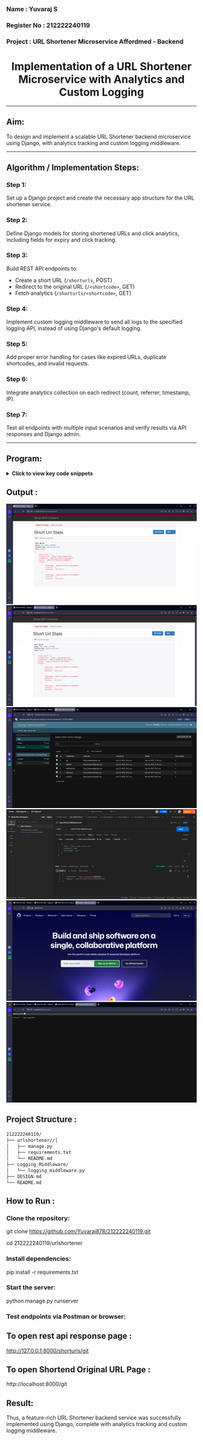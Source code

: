 <H3> Name : Yuvaraj S </H3>
<H3> Register No : 212222240119 </H3>
<H3> Project : URL Shortener Microservice Affordmed - Backend</H3>

<h1 align="center">Implementation of a URL Shortener Microservice with Analytics and Custom Logging</h1>

---

## Aim:

To design and implement a scalable URL Shortener backend microservice using Django, with analytics tracking and custom logging middleware.

---

## Algorithm / Implementation Steps:

### Step 1:
Set up a Django project and create the necessary app structure for the URL shortener service.

### Step 2:
Define Django models for storing shortened URLs and click analytics, including fields for expiry and click tracking.

### Step 3:
Build REST API endpoints to:
- Create a short URL (`/shorturls`, POST)
- Redirect to the original URL (`/<shortcode>`, GET)
- Fetch analytics (`/shorturls/<shortcode>`, GET)

### Step 4:
Implement custom logging middleware to send all logs to the specified logging API, instead of using Django's default logging.

### Step 5:
Add proper error handling for cases like expired URLs, duplicate shortcodes, and invalid requests.

### Step 6:
Integrate analytics collection on each redirect (count, referrer, timestamp, IP).

### Step 7:
Test all endpoints with multiple input scenarios and verify results via API responses and Django admin.

---

## Program:

<details>
<summary><b>Click to view key code snippets</b></summary>

```python
# models.py

from django.db import models

class ShortURL(models.Model):
    long_url = models.URLField()
    shortcode = models.CharField(max_length=20, unique=True)
    created_at = models.DateTimeField(auto_now_add=True)
    expiry = models.DateTimeField()
    click_count = models.IntegerField(default=0)

class Click(models.Model):
    shorturl = models.ForeignKey(ShortURL, related_name='clicks', on_delete=models.CASCADE)
    timestamp = models.DateTimeField(auto_now_add=True)
    referrer = models.CharField(max_length=255, blank=True)
    location = models.CharField(max_length=100, blank=True)
# Example view for creating a short URL (views.py)

from rest_framework.views import APIView
from rest_framework.response import Response
from django.utils import timezone
from .models import ShortURL
import string, random
from datetime import timedelta
from .logging_middleware import log_event

def generate_shortcode(length=6):
    return ''.join(random.choices(string.ascii_letters + string.digits, k=length))

class ShortURLCreate(APIView):
    def post(self, request):
        long_url = request.data.get("url")
        validity = int(request.data.get("validity", 30))
        shortcode = request.data.get("shortcode") or generate_shortcode()
        if not long_url:
            log_event("backend", "error", "shorturl", "Missing long URL in request")
            return Response({"error": "Missing 'url' field"}, status=400)
        if ShortURL.objects.filter(shortcode=shortcode).exists():
            log_event("backend", "error", "shorturl", f"Shortcode collision: {shortcode}")
            return Response({"error": "Shortcode already exists"}, status=400)
        expiry = timezone.now() + timedelta(minutes=validity)
        obj = ShortURL.objects.create(long_url=long_url, shortcode=shortcode, expiry=expiry)
        log_event("backend", "info", "shorturl", f"ShortURL created: {shortcode}")
        return Response(
            {"shortLink": f"http://localhost:8000/{shortcode}", "expiry": expiry.isoformat()},
            status=201
        )
```
</details>

## Output :
![Output](./Output%20Image/1.png)
![Output](./Output%20Image/2.png)
![Output](./Output%20Image/3.png)
![Output](./Output%20Image/4.png)
![Output](./Output%20Image/5.png)
![Output](./Output%20Image/6.png)

## Project Structure :
```
212222240119/
├── urlshortener//│ 
│   ├── manage.py
│   ├── requirements.txt
│   └── README.md
├── Logging_Middleware/
│   └── logging_middleware.py
├── DESIGN.md
└── README.md
```
## How to Run :
### Clone the repository:

git clone https://github.com/Yuvaraj878/212222240119.git

cd 212222240119/urlshortener

### Install dependencies:
pip install -r requirements.txt


### Start the server:

python manage.py runserver


### Test endpoints via Postman or browser:
## To open rest api response page :
http://127.0.0.1:8000/shorturls/git 

## To open Shortend Original URL Page :
http://localhost:8000/git




## Result:
Thus, a feature-rich URL Shortener backend service was successfully implemented using Django, complete with analytics tracking and custom logging middleware.
